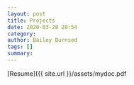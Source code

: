 ```yaml
---
layout: post
title: Projects
date: 2020-03-28 20:54
category: 
author: Bailey Burnsed
tags: []
summary: 
---
```

[Resume]({{ site.url }}/assets/mydoc.pdf
